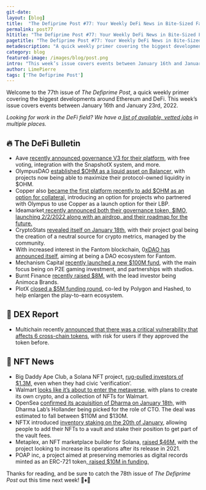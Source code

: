 ```yaml
---
git-date:
layout: [blog]
title:  "The Defiprime Post #77: Your Weekly DeFi News in Bite-Sized Fashion"
permalink: post77
h1title: "The Defiprime Post #77: Your Weekly DeFi News in Bite-Sized Fashion"
pagetitle: "The Defiprime Post #77: Your Weekly DeFi News in Bite-Sized Fashion"
metadescription: "A quick weekly primer covering the biggest developments around Ethereum and DeFi. This week’s issue covers events between January 16th and January 23rd, 2022"
category: blog
featured-image: /images/blog/post.png
intro: "This week’s issue covers events between January 16th and January 23rd, 2022"
author: LimePierre
tags: ['The Defiprime Post']
---
```


Welcome to the 77th issue of _The Defiprime Post_, a quick weekly primer covering the biggest developments around Ethereum and DeFi. This week’s issue covers events between January 16th and January 23rd, 2022.

_Looking for work in the DeFi field? We have a[ list of available, vetted jobs](https://defiprime.pallet.xyz/jobs) in multiple places._


## 🔥 The DeFi Bulletin

* Aave [recently announced governance V3 for their platform](https://governance.aave.com/t/arc-aave-governance-v3/6980?s=09), with free voting, integration with the SnapshotX system, and more.
* OlympusDAO [established $OHM as a liquid asset on Balancer,](https://medium.com/balancer-protocol/olympusdao-establishes-ohm-as-liquid-asset-on-balancer-6814ab59a1e2) with projects now being able to maximize their protocol-owned liquidity in $OHM. 
* Copper also [became the first platform recently to add $OHM as an option for collateral,](https://medium.com/@copper_/copper-olympus-strengthen-relationship-as-copper-adds-ohm-as-collateral-af599a2fae75) introducing an option for projects who partnered with Olympus to use Copper as a launch option for their LBP. 
* Ideamarket[ recently announced both their governance token, $IMO, launching 2/2/2022 along with an airdrop, and their roadmap for the future.](https://ideamarkets.substack.com/p/introducing-imo-222022) 
* CryptoStats [revealed itself on January 18th,](https://medium.com/crypto-stats/announcing-cryptostats-community-owned-data-metrics-ee47fee3c94d) with their project goal being the creation of a neutral source for crypto metrics, managed by the community. 
* With increased interest in the Fantom blockchain, 0[xDAO has announced itself](https://medium.com/@0xdao/0xdao-meet-the-new-fantom-ecosystem-dao-86a8d6026191), aiming at being a DAO ecosystem for Fantom. 
* Mechanism Capital [recently launched a new $100M fund](https://blockworks.co/mechanism-capital-launches-100m-fund-focused-on-p2e-gaming/), with the main focus being on P2E gaming investment, and partnerships with studios. 
* Burnt Finance [recently raised $8M,](https://techcrunch.com/2022/01/17/burnt-finance-raises-8m-led-by-animoca-brands-launches-defi-oriented-nft-marketplace/) with the lead investor being Animoca Brands. 
* PlotX [closed a $5M funding round](https://medium.com/plotx/plotx-secures-5-million-in-funding-grant-led-by-polygon-hashed-to-expand-play-to-earn-3d715219dbee), co-led by Polygon and Hashed, to help enlargen the play-to-earn ecosystem. 


## 💱 DEX Report

* Multichain recently[ announced that there was a critical vulnerability that affects 6 cross-chain tokens](https://medium.com/multichainorg/action-required-critical-vulnerability-for-six-tokens-6b3cbd22bfc0), with risk for users if they approved the token before.  


## 💎 NFT News

* Big Daddy Ape Club, a Solana NFT project, [rug-pulled investors of $1.3M,](https://decrypt.co/90833/solana-nft-project-rug-pull-big-daddy-ape-civic?amp=1) even when they had civic ‘verification’. 
* Walmart [looks like it’s about to enter the metaverse,](https://www.cnbc.com/2022/01/16/walmart-is-quietly-preparing-to-enter-the-metaverse.html?utm_term=Autofeed&utm_medium=Social&utm_content=Main&utm_source=Twitter#Echobox=1642347346) with plans to create its own crypto, and a collection of NFTs for Walmart.  
* OpenSea [confirmed its acquisition of Dharma on January 18th,](https://www.theblockcrypto.com/post/130606/opensea-confirms-acquisition-of-dharma-sets-sights-on-fiat-onramps) with Dharma Lab’s Hollander being picked for the role of CTO. The deal was estimated to fall between $110M and $130M. 
* NFTX introduced [inventory staking on the 20th of January](https://blog.nftx.io/introducing-nftx-inventory-staking/), allowing people to add their NFTs to a vault and stake their position to get part of the vault fees. 
* Metaplex, an NFT marketplace builder for Solana, [raised $46M](https://www.coindesk.com/business/2022/01/18/solana-nft-layer-metaplex-raises-46m/), with the project looking to increase its operations after its release in 2021. 
* POAP inc, a project aimed at preserving memories as digital records minted as an ERC-721 token,[ raised $10M in funding. ](https://medium.com/poap/poap-inc-raises-10m-to-accelerate-human-development-a2e36783258d)

Thanks for reading, and be sure to catch the 78th issue of _The Defiprime Post_ out this time next week! 👋♦️👋